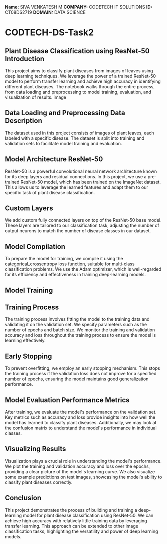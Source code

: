 **Name:** SIVA VENKATESH M
**COMPANY:** CODETECH IT SOLUTIONS
**ID:** CT08DS2719
**DOMAIN:** DATA SCIENCE
# CODTECH-DS-Task2

## Plant Disease Classification using ResNet-50 Introduction

This project aims to classify plant diseases from images of leaves using deep learning techniques. We leverage the power of a trained ResNet-50 model to perform transfer learning and achieve high accuracy in identifying different plant diseases. The notebook walks through the entire process, from data loading and preprocessing to model training, evaluation, and visualization of results. image

## Data Loading and Preprocessing Data Description

The dataset used in this project consists of images of plant leaves, each labeled with a specific disease. The dataset is split into training and validation sets to facilitate model training and evaluation.

## Model Architecture ResNet-50

ResNet-50 is a powerful convolutional neural network architecture known for its deep layers and residual connections. In this project, we use a pre-trained ResNet-50 model, which has been trained on the ImageNet dataset. This allows us to leverage the learned features and adapt them to our specific task of plant disease classification.

## Custom Layers

We add custom fully connected layers on top of the ResNet-50 base model. These layers are tailored to our classification task, adjusting the number of output neurons to match the number of disease classes in our dataset.

## Model Compilation

To prepare the model for training, we compile it using the categorical_crossentropy loss function, suitable for multi-class classification problems. We use the Adam optimizer, which is well-regarded for its efficiency and effectiveness in training deep-learning models.

## Model Training

## Training Process

The training process involves fitting the model to the training data and validating it on the validation set. We specify parameters such as the number of epochs and batch size. We monitor the training and validation accuracy and loss throughout the training process to ensure the model is learning effectively.

## Early Stopping

To prevent overfitting, we employ an early stopping mechanism. This stops the training process if the validation loss does not improve for a specified number of epochs, ensuring the model maintains good generalization performance.

## Model Evaluation Performance Metrics

After training, we evaluate the model's performance on the validation set. Key metrics such as accuracy and loss provide insights into how well the model has learned to classify plant diseases. Additionally, we may look at the confusion matrix to understand the model's performance in individual classes.

## Visualizing Results

Visualization plays a crucial role in understanding the model's performance. We plot the training and validation accuracy and loss over the epochs, providing a clear picture of the model's learning curve. We also visualize some example predictions on test images, showcasing the model's ability to classify plant diseases correctly.


## Conclusion

This project demonstrates the process of building and training a deep-learning model for plant disease classification using ResNet-50. We can achieve high accuracy with relatively little training data by leveraging transfer learning. This approach can be extended to other image classification tasks, highlighting the versatility and power of deep learning models.

